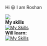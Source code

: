 Hi 😃 I am Roshan

![](https://komarev.com/ghpvc/?username=Roshan2059)<br>
**My skills**<br>
[![My Skills](https://skillicons.dev/icons?i=html,css,js,jquery,ajax,php,mysql,postgres,oracle,c,java,git,github,vscode,atom,intellij,eclipse)](https://skillicons.dev)
<br>
**Will learn:**<br>
[![My Skills](https://skillicons.dev/icons?i=js,html,css,wasm)](https://skillicons.dev)
